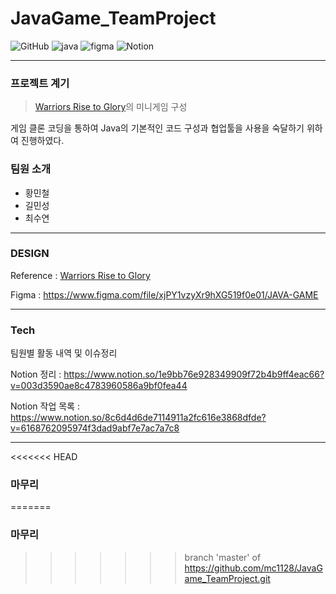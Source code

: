 # JavaGame_TeamProject

![GitHub](https://img.shields.io/github/license/mc1128/JavaGame_TeamProject?style=flat-square) ![java](https://img.shields.io/badge/Java-017397?style=flat-square&logo=Java&logoColor=white) ![figma](https://img.shields.io/badge/Figma-f34e1e?style=flat-square&logo=Figma&logoColor=white) ![Notion](https://img.shields.io/badge/Notion-000000?style=flat-square&logo=Notion&logoColor=white) 

---

### 프로젝트 계기
> [Warriors Rise to Glory](https://www.warriorsrtg.com/)의 미니게임 구성

게임 클론 코딩을 통하여 Java의 기본적인 코드 구성과 협업툴을 사용을 숙달하기 위하여 진행하였다.

### 팀원 소개

- 황민철
- 길민성
- 최수연

---

### DESIGN

Reference : [Warriors Rise to Glory](https://www.warriorsrtg.com/)

Figma : https://www.figma.com/file/xjPY1vzyXr9hXG519f0e01/JAVA-GAME

---

### Tech

팀원별 활동 내역 및 이슈정리

Notion 정리 : https://www.notion.so/1e9bb76e928349909f72b4b9ff4eac66?v=003d3590ae8c4783960586a9bf0fea44

Notion 작업 목록 : https://www.notion.so/8c6d4d6de7114911a2fc616e3868dfde?v=6168762095974f3dad9abf7e7ac7a7c8

---

<<<<<<< HEAD
### 마무리
=======
### 마무리
>>>>>>> branch 'master' of https://github.com/mc1128/JavaGame_TeamProject.git
